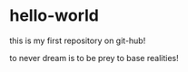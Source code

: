 # hello-world
this is my first repository on git-hub!

to never dream is to be prey to base realities!
